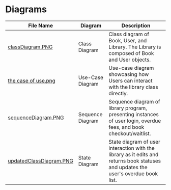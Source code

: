 # Diagrams
| File Name | Diagram | Description | 
| --- | --- | --- |
| [classDiagram.PNG](https://github.com/ArjayReyes/CS-151-Tully/blob/3a59ab931e5298c9be705fcf000b86f617b55675/diagrams/classDiagram.PNG) | Class Diagram | Class diagram of Book, User, and Library. The Library is composed of Book and User objects. |
| [the case of use.png](https://github.com/ArjayReyes/CS-151-Tully/blob/3a59ab931e5298c9be705fcf000b86f617b55675/diagrams/the%20case%20of%20use.png) | Use-Case Diagram | Use-case diagram showcasing how Users can interact with the library class directly. |
| [sequenceDiagram.PNG](https://github.com/ArjayReyes/CS-151-Tully/blob/3a59ab931e5298c9be705fcf000b86f617b55675/diagrams/sequenceDiagram.PNG) | Sequence Diagram | Sequence diagram of library program, presenting instances of user login, overdue fees, and book checkout/waitlist. |
| [updatedClassDiagram.PNG](https://github.com/ArjayReyes/CS-151-Tully/blob/e362095d23865772a32fa4cb01d7b782a59aaf04/diagrams/updatedClassDiagram.PNG) | State Diagram | State diagram of user interaction with the library as it edits and returns book statuses and updates the user's overdue book list. |
